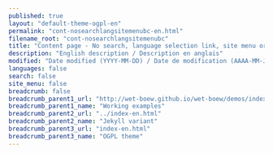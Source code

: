 ```yaml
---
published: true
layout: "default-theme-ogpl-en"
permalink: "cont-nosearchlangsitemenubc-en.html"
filename_root: "cont-nosearchlangsitemenubc"
title: "Content page - No search, language selection link, site menu or breadcrumb trail - OGPL theme"
description: "English description / Description en anglais"
modified: "Date modified (YYYY-MM-DD) / Date de modification (AAAA-MM-JJ)"
languages: false
search: false
site_menu: false
breadcrumb: false
breadcrumb_parent1_url: "http://wet-boew.github.io/wet-boew/demos/index-eng.html"
breadcrumb_parent1_name: "Working examples"
breadcrumb_parent2_url: "../index-en.html"
breadcrumb_parent2_name: "Jekyll variant"
breadcrumb_parent3_url: "index-en.html"
breadcrumb_parent3_name: "OGPL theme"
---
```


